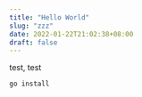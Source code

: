 ```yaml
---
title: "Hello World"
slug: "zzz"
date: 2022-01-22T21:02:38+08:00
draft: false
---
```



test, test

```
go install
```